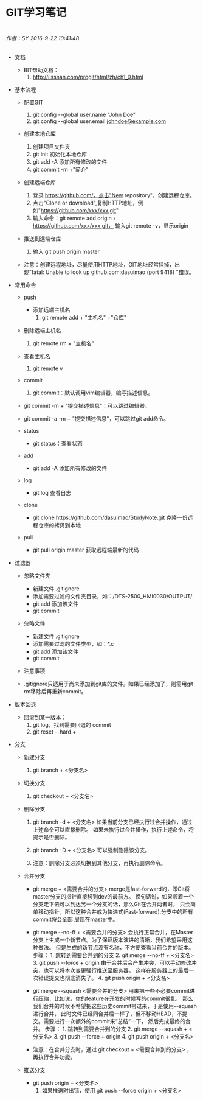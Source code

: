 # GIT学习笔记

#
*作者：SY*
*2016-9-22 10:41:48*
##

+ 文档
	+ BIT帮助文档：
		1. http://iissnan.com/progit/html/zh/ch1_0.html

+ 基本流程
	+ 配置GIT
	 	1. git config --global user.name "John Doe"
		2. git config --global user.email johndoe@example.com
	
	+ 创建本地仓库
		1. 创建项目文件夹
		2. git init 初始化本地仓库
		3. git add -A 添加所有修改的文件
		4. git commit -m +"简介"

	+ 创建远端仓库
		1. 登录 https://github.com/，点击"New repository"，创建远程仓库。
		2. 点击"Clone or download",复制HTTP地址，例如"https://github.com/xxx/xxx.git"
		3. 输入命令：git remote add origin + https://github.com/xxx/xxx.git，
		输入git remote -v，显示origin
	
	+ 推送到远端仓库
		1. 输入 git push origin master		
	
	+ 注意：创建远程地址，尽量使用HTTP地址，GIT地址经常挂掉，出现"fatal: Unable to look up github.com:dasuimao (port 9418) "错误。
			
+ 常用命令	
	+ push
		+ 添加远端主机名
			1. git remote add + "主机名" +"仓库"
	
	+ 删除远端主机名
		1. git remote rm + "主机名"
	
	+ 查看主机名
		1. git remote v
	
	+ commit
		1. git commit：默认调用vim编辑器，编写描述信息。
	
	+ git commit -m + "提交描述信息"：可以跳过编辑器。
	
	+ git commit -a -m + "提交描述信息"，可以跳过git add命令。
	
	+ status	
		+ git status：查看状态

	+ add
		+ git add -A 添加所有修改的文件
	
	+ log
		+ git log	查看日志

	+ clone
		+ git clone https://github.com/dasuimao/StudyNote.git 克隆一份远程仓库的拷贝到本地
	
	+ pull 
		+ git pull origin master 获取远程端最新的代码

+ 过滤器
	+ 忽略文件夹
		+ 新建文件 .gitignore
		+ 添加需要过滤的文件夹目录，如：/DTS-2500_HMI0030/OUTPUT/
		+ git add 添加该文件
		+ git commit

	+ 忽略文件
		+ 新建文件 .gitignore
		+ 添加需要过滤的文件类型，如：*.c 
		+ git add 添加该文件
		+ git commit

	+ 注意事项
	+ .gitignore只适用于尚未添加到git库的文件。如果已经添加了，则需用git rm移除后再重新commit。

+ 版本回退			
	+ 回滚到某一版本：
		1. git log，找到需要回退的 commit
		2. git reset --hard + <SHA>
				
+ 分支
	+ 新建分支
		1. git branch + <分支名>
	
	+ 切换分支
		1. git checkout + <分支名>
		
	+ 删除分支
		1. git branch -d + <分支名>
				如果当前分支已经执行过合并操作，通过上述命令可以直接删除。
				如果未执行过合并操作，执行上述命令，将提示是否删除。
			
		2. git branch -D + <分支名> 
				可以强制删除该分支。
			
		3. 注意：删除分支必须切换到其他分支，再执行删除命令。
				
	+ 合并分支
		+ git merge + <需要合并的分支>	
			merge是fast-forward的，即Git将master分支的指针直接移到dev的最前方。
			换句话说，如果顺着一个分支走下去可以到达另一个分支的话，那么Git在合并两者时，
			只会简单移动指针，所以这种合并成为快进式(Fast-forward),分支中的所有commit将会全部
			展现在master中。
		
		+ git merge --no-ff + <需要合并的分支> 
			会执行正常合并，在Master分支上生成一个新节点。为了保证版本演进的清晰，我们希望采用这种做法。
			但是生成的新节点没有名称，不方便查看当前合并的版本。
			步骤：
				1. 跳转到需要合并到的分支
				2. git merge --no-ff + <分支名>
				3. git push --force + origin
				由于合并后会产生冲突，可以手动修改冲突，也可以将本次变更强行推送至服务器。
				这样在服务器上的最后一次错误提交也彻底消失了。
				4. git push origin + <分支名>
				
		+ git merge --squash <需要合并的分支>
			用来把一些不必要commit进行压缩，比如说，你的feature在开发的时候写的commit很乱，
			那么我们合并的时候不希望把这些历史commit带过来，于是使用--squash进行合并，
			此时文件已经同合并后一样了，但不移动HEAD，不提交。需要进行一次额外的commit来“总结”一下，
			然后完成最终的合并。
			步骤：
				1. 跳转到需要合并到的分支
				2. git merge --squash + <分支名>
				3. git push --force + origin
				4. git push origin + <分支名>
					
		+ 注意：在合并分支时，通过 git checkout + <需要合并到的分支> ，再执行合并功能。
				
	+ 推送分支
		+ git push origin + <分支名>			
			1. 如果推送时出错，使用 git push --force origin + <分支名>


